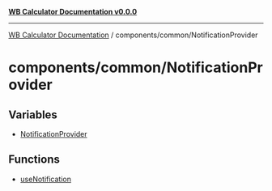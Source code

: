 [**WB Calculator Documentation v0.0.0**](../../../README.md)

***

[WB Calculator Documentation](../../../README.md) / components/common/NotificationProvider

# components/common/NotificationProvider

## Variables

- [NotificationProvider](variables/NotificationProvider.md)

## Functions

- [useNotification](functions/useNotification.md)
